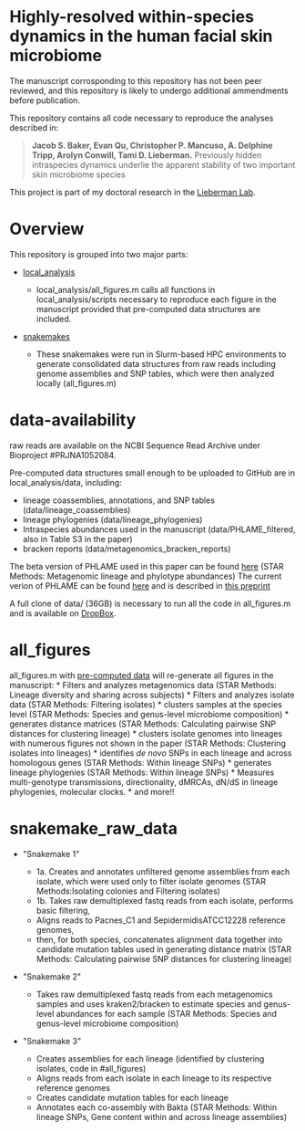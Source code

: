 Highly-resolved within-species dynamics in the human facial skin microbiome
=======================
The manuscript corrosponding to this repository has not been peer reviewed, and this repository is likely to undergo additional ammendments before publication.

This repository contains all code necessary to reproduce the analyses described in:

> __Jacob S. Baker, Evan Qu, Christopher P. Mancuso, A. Delphine Tripp, Arolyn Conwill, Tami D. Lieberman.__ Previously hidden intraspecies dynamics underlie the apparent stability of two important skin microbiome species

This project is part of my doctoral research in the [Lieberman Lab](http://lieberman.science).

# Overview
This repository is grouped into two major parts:

* [local_analysis](#all_figures)
  * local_analysis/all_figures.m calls all functions in local_analysis/scripts necessary to reproduce each figure in the manuscript provided that pre-computed data structures are included.
  
* [snakemakes](#snakemake_raw_data)
  * These snakemakes were run in Slurm-based HPC environments to generate consolidated data structures from raw reads including genome assemblies and SNP tables, which were then analyzed locally (all_figures.m)
  
# data-availability
raw reads are available on the NCBI Sequence Read Archive under Bioproject #PRJNA1052084.

Pre-computed data structures small enough to be uploaded to GitHub are in local_analysis/data, including:
  * lineage coassemblies, annotations, and SNP tables (data/lineage_coassemblies)
  * lineage phylogenies (data/lineage_phylogenies)
  * Intraspecies abundances used in the manuscript (data/PHLAME_filtered, also in Table S3 in the paper)
  * bracken reports (data/metagenomics_bracken_reports)

The beta version of PHLAME used in this paper can be found [here](https://github.com/quevan/phlame_beta) (STAR Methods: Metagenomic lineage and phylotype abundances)
The current verion of PHLAME can be found [here](https://github.com/quevan/phlame) and is described in [this preprint](https://www.biorxiv.org/content/10.1101/2025.02.07.636498v1)

A full clone of data/ (36GB) is necessary to run all the code in all_figures.m and is available on [DropBox](https://www.dropbox.com/scl/fo/2lartzjhtgubxvgamjcd7/AGw1K-xHXGwe99iwP_vWEZs?rlkey=dlor01adbbii9sgvctqu7w6uz&dl=0).

# all_figures

all_figures.m with [pre-computed data](#data-availability) will re-generate all figures in the manuscript:
    * Filters and analyzes metagenomics data (STAR Methods: Lineage diversity and sharing across subjects)
    * Filters and analyzes isolate data (STAR Methods: Filtering isolates)
    * clusters samples at the species level (STAR Methods: Species and genus-level microbiome composition)
    * generates distance matrices (STAR Methods: Calculating pairwise SNP distances for clustering lineage)
    * clusters isolate genomes into lineages with numerous figures not shown in the paper (STAR Methods: Clustering isolates into lineages)
    * identifies _de novo_ SNPs in each lineage and across homologous genes (STAR Methods: Within lineage SNPs)
    * generates lineage phylogenies (STAR Methods: Within lineage SNPs)
    * Measures multi-genotype transmissions, directionality, dMRCAs, dN/dS in lineage phylogenies, molecular clocks.
    * and more!!

# snakemake_raw_data
* "Snakemake 1"
  * 1a. Creates and annotates unfiltered genome assemblies from each isolate, which were used only to filter isolate genomes (STAR Methods:Isolating colonies and Filtering isolates)
  * 1b. Takes raw demultiplexed fastq reads from each isolate, performs basic filtering,
  * Aligns reads to Pacnes_C1 and SepidermidisATCC12228 reference genomes,
  * then, for both species, concatenates alignment data together into candidate mutation tables used in generating distance matrix (STAR Methods: Calculating pairwise SNP distances for clustering lineage)
    
* "Snakemake 2"
  * Takes raw demultiplexed fastq reads from each metagenomics samples and uses kraken2/bracken to estimate species and genus-level abundances for each sample (STAR Methods: Species and genus-level microbiome composition)
    
* "Snakemake 3"
  * Creates assemblies for each lineage (identified by clustering isolates, code in #all_figures)
  * Aligns reads from each isolate in each lineage to its respective reference genomes
  * Creates candidate mutation tables for each lineage
  * Annotates each co-assembly with Bakta (STAR Methods: Within lineage SNPs, Gene content within and across lineage assemblies)
